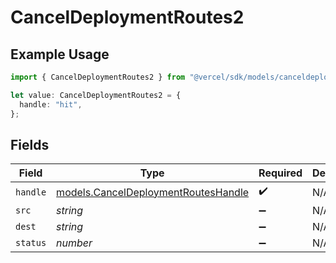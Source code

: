 # CancelDeploymentRoutes2

## Example Usage

```typescript
import { CancelDeploymentRoutes2 } from "@vercel/sdk/models/canceldeploymentop.js";

let value: CancelDeploymentRoutes2 = {
  handle: "hit",
};
```

## Fields

| Field                                                                            | Type                                                                             | Required                                                                         | Description                                                                      |
| -------------------------------------------------------------------------------- | -------------------------------------------------------------------------------- | -------------------------------------------------------------------------------- | -------------------------------------------------------------------------------- |
| `handle`                                                                         | [models.CancelDeploymentRoutesHandle](../models/canceldeploymentrouteshandle.md) | :heavy_check_mark:                                                               | N/A                                                                              |
| `src`                                                                            | *string*                                                                         | :heavy_minus_sign:                                                               | N/A                                                                              |
| `dest`                                                                           | *string*                                                                         | :heavy_minus_sign:                                                               | N/A                                                                              |
| `status`                                                                         | *number*                                                                         | :heavy_minus_sign:                                                               | N/A                                                                              |
